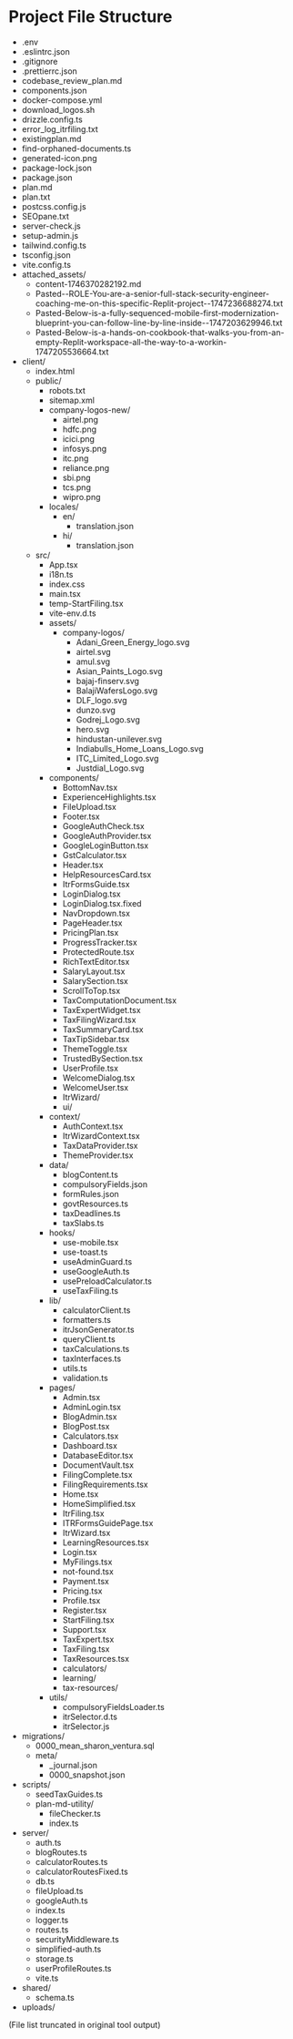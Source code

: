 # Project File Structure

- .env
- .eslintrc.json
- .gitignore
- .prettierrc.json
- codebase_review_plan.md
- components.json
- docker-compose.yml
- download_logos.sh
- drizzle.config.ts
- error_log_itrfiling.txt
- existingplan.md
- find-orphaned-documents.ts
- generated-icon.png
- package-lock.json
- package.json
- plan.md
- plan.txt
- postcss.config.js
- SEOpane.txt
- server-check.js
- setup-admin.js
- tailwind.config.ts
- tsconfig.json
- vite.config.ts
- attached_assets/
  - content-1746370282192.md
  - Pasted--ROLE-You-are-a-senior-full-stack-security-engineer-coaching-me-on-this-specific-Replit-project--1747236688274.txt
  - Pasted-Below-is-a-fully-sequenced-mobile-first-modernization-blueprint-you-can-follow-line-by-line-inside--1747203629946.txt
  - Pasted-Below-is-a-hands-on-cookbook-that-walks-you-from-an-empty-Replit-workspace-all-the-way-to-a-workin-1747205536664.txt
- client/
  - index.html
  - public/
    - robots.txt
    - sitemap.xml
    - company-logos-new/
      - airtel.png
      - hdfc.png
      - icici.png
      - infosys.png
      - itc.png
      - reliance.png
      - sbi.png
      - tcs.png
      - wipro.png
    - locales/
      - en/
        - translation.json
      - hi/
        - translation.json
  - src/
    - App.tsx
    - i18n.ts
    - index.css
    - main.tsx
    - temp-StartFiling.tsx
    - vite-env.d.ts
    - assets/
      - company-logos/
        - Adani_Green_Energy_logo.svg
        - airtel.svg
        - amul.svg
        - Asian_Paints_Logo.svg
        - bajaj-finserv.svg
        - BalajiWafersLogo.svg
        - DLF_logo.svg
        - dunzo.svg
        - Godrej_Logo.svg
        - hero.svg
        - hindustan-unilever.svg
        - Indiabulls_Home_Loans_Logo.svg
        - ITC_Limited_Logo.svg
        - Justdial_Logo.svg
    - components/
      - BottomNav.tsx
      - ExperienceHighlights.tsx
      - FileUpload.tsx
      - Footer.tsx
      - GoogleAuthCheck.tsx
      - GoogleAuthProvider.tsx
      - GoogleLoginButton.tsx
      - GstCalculator.tsx
      - Header.tsx
      - HelpResourcesCard.tsx
      - ItrFormsGuide.tsx
      - LoginDialog.tsx
      - LoginDialog.tsx.fixed
      - NavDropdown.tsx
      - PageHeader.tsx
      - PricingPlan.tsx
      - ProgressTracker.tsx
      - ProtectedRoute.tsx
      - RichTextEditor.tsx
      - SalaryLayout.tsx
      - SalarySection.tsx
      - ScrollToTop.tsx
      - TaxComputationDocument.tsx
      - TaxExpertWidget.tsx
      - TaxFilingWizard.tsx
      - TaxSummaryCard.tsx
      - TaxTipSidebar.tsx
      - ThemeToggle.tsx
      - TrustedBySection.tsx
      - UserProfile.tsx
      - WelcomeDialog.tsx
      - WelcomeUser.tsx
      - ItrWizard/
      - ui/
    - context/
      - AuthContext.tsx
      - ItrWizardContext.tsx
      - TaxDataProvider.tsx
      - ThemeProvider.tsx
    - data/
      - blogContent.ts
      - compulsoryFields.json
      - formRules.json
      - govtResources.ts
      - taxDeadlines.ts
      - taxSlabs.ts
    - hooks/
      - use-mobile.tsx
      - use-toast.ts
      - useAdminGuard.ts
      - useGoogleAuth.ts
      - usePreloadCalculator.ts
      - useTaxFiling.ts
    - lib/
      - calculatorClient.ts
      - formatters.ts
      - itrJsonGenerator.ts
      - queryClient.ts
      - taxCalculations.ts
      - taxInterfaces.ts
      - utils.ts
      - validation.ts
    - pages/
      - Admin.tsx
      - AdminLogin.tsx
      - BlogAdmin.tsx
      - BlogPost.tsx
      - Calculators.tsx
      - Dashboard.tsx
      - DatabaseEditor.tsx
      - DocumentVault.tsx
      - FilingComplete.tsx
      - FilingRequirements.tsx
      - Home.tsx
      - HomeSimplified.tsx
      - ItrFiling.tsx
      - ITRFormsGuidePage.tsx
      - ItrWizard.tsx
      - LearningResources.tsx
      - Login.tsx
      - MyFilings.tsx
      - not-found.tsx
      - Payment.tsx
      - Pricing.tsx
      - Profile.tsx
      - Register.tsx
      - StartFiling.tsx
      - Support.tsx
      - TaxExpert.tsx
      - TaxFiling.tsx
      - TaxResources.tsx
      - calculators/
      - learning/
      - tax-resources/
    - utils/
      - compulsoryFieldsLoader.ts
      - itrSelector.d.ts
      - itrSelector.js
- migrations/
  - 0000_mean_sharon_ventura.sql
  - meta/
    - _journal.json
    - 0000_snapshot.json
- scripts/
  - seedTaxGuides.ts
  - plan-md-utility/
    - fileChecker.ts
    - index.ts
- server/
  - auth.ts
  - blogRoutes.ts
  - calculatorRoutes.ts
  - calculatorRoutesFixed.ts
  - db.ts
  - fileUpload.ts
  - googleAuth.ts
  - index.ts
  - logger.ts
  - routes.ts
  - securityMiddleware.ts
  - simplified-auth.ts
  - storage.ts
  - userProfileRoutes.ts
  - vite.ts
- shared/
  - schema.ts
- uploads/

(File list truncated in original tool output)
